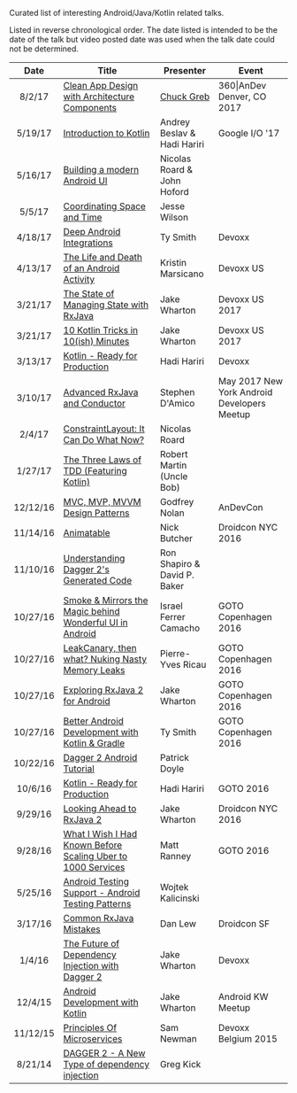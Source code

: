 Curated list of interesting Android/Java/Kotlin related talks.

Listed in reverse chronological order. The date listed is intended to be the date of the talk but video posted date was used when the talk date could not be determined.

Date     | Title                                                          | Presenter                    | Event
:-------:|----------------------------------------------------------------|------------------------------|--------------------------------------------
8/2/17   | [Clean App Design with Architecture Components]                | [Chuck Greb]                 | 360\|AnDev Denver, CO 2017
5/19/17  | [Introduction to Kotlin]                                       | Andrey Beslav & Hadi Hariri  | Google I/O '17
5/16/17  | [Building a modern Android UI]                                 | Nicolas Roard & John Hoford  |
5/5/17   | [Coordinating Space and Time]                                  | Jesse Wilson                 |
4/18/17  | [Deep Android Integrations]                                    | Ty Smith                     | Devoxx
4/13/17  | [The Life and Death of an Android Activity]                    | Kristin Marsicano            | Devoxx US
3/21/17  | [The State of Managing State with RxJava]                      | Jake Wharton                 | Devoxx US 2017
3/21/17  | [10 Kotlin Tricks in 10(ish) Minutes]                          | Jake Wharton                 | Devoxx US 2017
3/13/17  | [Kotlin - Ready for Production]                                | Hadi Hariri                  | Devoxx
3/10/17  | [Advanced RxJava and Conductor]                                | Stephen D'Amico              | May 2017 New York Android Developers Meetup
2/4/17   | [ConstraintLayout: It Can Do What Now?]                        | Nicolas Roard                |
1/27/17  | [The Three Laws of TDD (Featuring Kotlin)]                     | Robert Martin (Uncle Bob)    |
12/12/16 | [MVC, MVP, MVVM Design Patterns]                               | Godfrey Nolan                | AnDevCon
11/14/16 | [Animatable]                                                   | Nick Butcher                 | Droidcon NYC 2016
11/10/16 | [Understanding Dagger 2's Generated Code]                      | Ron Shapiro & David P. Baker |
10/27/16 | [Smoke & Mirrors the Magic behind Wonderful UI in Android]     | Israel Ferrer Camacho        | GOTO Copenhagen 2016
10/27/16 | [LeakCanary, then what? Nuking Nasty Memory Leaks]             | Pierre-Yves Ricau            | GOTO Copenhagen 2016
10/27/16 | [Exploring RxJava 2 for Android]                               | Jake Wharton                 | GOTO Copenhagen 2016
10/27/16 | [Better Android Development with Kotlin & Gradle]              | Ty Smith                     | GOTO Copenhagen 2016
10/22/16 | [Dagger 2 Android Tutorial]                                    | Patrick Doyle                |
10/6/16  | [Kotlin - Ready for Production]                                | Hadi Hariri                  | GOTO 2016
9/29/16  | [Looking Ahead to RxJava 2]                                    | Jake Wharton                 | Droidcon NYC 2016
9/28/16  | [What I Wish I Had Known Before Scaling Uber to 1000 Services] | Matt Ranney                  | GOTO 2016
5/25/16  | [Android Testing Support - Android Testing Patterns]           | Wojtek Kalicinski            |
3/17/16  | [Common RxJava Mistakes]                                       | Dan Lew                      | Droidcon SF
1/4/16   | [The Future of Dependency Injection with Dagger 2]             | Jake Wharton                 | Devoxx
12/4/15  | [Android Development with Kotlin]                              | Jake Wharton                 | Android KW Meetup
11/12/15 | [Principles Of Microservices]                                  | Sam Newman                   | Devoxx Belgium 2015
8/21/14  | [DAGGER 2 - A New Type of dependency injection]                | Greg Kick                    |


[Clean App Design with Architecture Components]: https://academy.realm.io/posts/360-andev-2017-chuck-greb-clean-app-design-architecture-components
[Chuck Greb]: https://twitter.com/ecgreb
[Introduction to Kotlin]: https://youtu.be/X1RVYt2QKQE
[Building a modern Android UI]: https://youtu.be/d751-_zszLA
[Coordinating Space and Time]: https://youtu.be/yS0Nc-L1Uuk
[Deep Android Integrations]: https://youtu.be/Ou9jJrL1A88
[The Life and Death of an Android Activity]: https://youtu.be/sNL2z0hxwGM
[The State of Managing State with RxJava]: https://speakerdeck.com/jakewharton/the-state-of-managing-state-with-rxjava-devoxx-us-2017
[10 Kotlin Tricks in 10(ish) Minutes]: https://speakerdeck.com/jakewharton/10-kotlin-tricks-in-10-ish-minutes-devoxx-us-2017
[Kotlin - Ready for Production]: https://youtu.be/-3uiFhI18g8
[Advanced RxJava and Conductor]: https://youtu.be/0XSf7sX2rCQ
[ConstraintLayout: It Can Do What Now?]: https://realm.io/news/constraintlayout-it-can-do-what-now/
[The Three Laws of TDD (Featuring Kotlin)]: https://youtu.be/qkblc5WRn-U
[MVC, MVP, MVVM Design Patterns]: https://youtu.be/JV63czrUpbI
[Animatable]: https://youtu.be/86p1GPEv_fY
[Understanding Dagger 2's Generated Code]: https://youtu.be/wCvXe2LsN5o
[Smoke & Mirrors the Magic behind Wonderful UI in Android]: https://youtu.be/912hbLVdIQE
[LeakCanary, then what? Nuking Nasty Memory Leaks]: https://youtu.be/7A7Uv9ZBE2U
[Exploring RxJava 2 for Android]: https://youtu.be/htIXKI5gOQU
[Better Android Development with Kotlin & Gradle]: https://youtu.be/_DaZQ374Chc
[Dagger 2 Android Tutorial]: https://youtu.be/Qwk7ESmaCq0?list=PLuR1PJnGR-Ih-HXnGSpnqjdhdvqcwhfFU
[Kotlin - Ready for Production]: https://youtu.be/R0J_Jl7bKY8
[Looking Ahead to RxJava 2]: https://youtu.be/hcxMtomE6fI
[What I Wish I Had Known Before Scaling Uber to 1000 Services]: https://youtu.be/kb-m2fasdDY
[Android Testing Support - Android Testing Patterns]: https://youtu.be/W8LJjfkTKik?list=PLWz5rJ2EKKc-6HWg_jyP0U1zrVLHn65b2
[Common RxJava Mistakes]: https://youtu.be/QdmkXL7XikQ
[The Future of Dependency Injection with Dagger 2]: https://youtu.be/plK0zyRLIP8
[Android Development with Kotlin]: https://youtu.be/A2LukgT2mKc
[Principles Of Microservices]: https://youtu.be/PFQnNFe27kU
[DAGGER 2 - A New Type of dependency injection]: https://youtu.be/oK_XtfXPkqw
